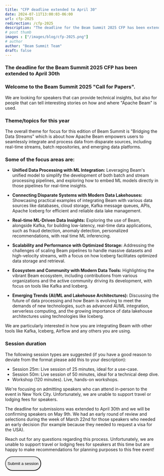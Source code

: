 ```yaml
---
title: "CFP deadline extended to April 30"
date: 2024-07-11T13:00:03-06:00
url: cfp-2025
redirection: /cfp-2025
description: "The deadline for the Beam Summit 2025 CFP has been extended to April 30th."
# post thumb
images : ["/images/blog/cfp-2025.png"]
# author
author: "Beam Summit Team"
draft: false
---
```


### The deadline for the Beam Summit 2025 CFP has been extended to April 30th

### Welcome to the Beam Summit 2025 "Call for Papers".

We are looking for speakers that can provide technical insights, but also for people that can tell interesting stories on how and where "Apache Beam" is used.

### Theme/topics for this year

The overall theme for focus for this edition of Beam Summit is "Bridging the Data Streams" which is about how Apache Beam empowers users to seamlessly integrate and process data from disparate sources, including real-time streams, batch repositories, and emerging data platforms.

### Some of the focus areas are:

* **Unified Data Processing with ML Integration:** Leveraging Beam's unified model to simplify the development of both batch and stream processing pipelines, and exploring how to embed ML models directly in those pipelines for real-time insights.

* **Connecting Disparate Systems with Modern Data Lakehouses:** Showcasing practical examples of integrating Beam with various data sources like databases, cloud storage, Kafka message queues, APIs, Apache Iceberg for efficient and reliable data lake management.

* **Real-time ML-Driven Data Insights:** Exploring the use of Beam, alongside Kafka, for building low-latency, real-time data applications, such as fraud detection, anomaly detection, personalized recommendations, with real time ML inferencing.

* **Scalability and Performance with Optimized Storage:** Addressing the challenges of scaling Beam pipelines to handle massive datasets and high-velocity streams, with a focus on how Iceberg facilitates optimized data storage and retrieval.

* **Ecosystem and Community with Modern Data Tools:** Highlighting the vibrant Beam ecosystem, including contributions from various organizations and the active community driving its development, with focus on tools like Kafka and Iceberg.

* **Emerging Trends (AI/ML and Lakehouse Architectures):** Discussing the future of data processing and how Beam is evolving to meet the demands of new technologies, such as advanced AI/ML integration, serverless computing, and the growing importance of data lakehouse architectures using technologies like Iceberg.


We are particularly interested in how you are integrating Beam with other tools like Kafka, Iceberg, Airflow and any others you are using.

### Session duration

The following session types are suggested (if you have a good reason to deviate from the format please add this to your description):

* Session 25m: Live session of 25 minutes, ideal for a use-case.
* Session 50m: Live session of 50 minutes, ideal for a technical deep dive.
* Workshop (120 minutes). Live, hands-on workshops.

We're focusing on admitting speakers who can attend in-person to the event in New York City. Unfortunately, we are unable to support travel or lodging fees for speakers.

The deadline for submissions was extended to April 30th and we will be confirming speakers on May 9th. We had an early round of review and selections during the week of March 22nd for those speakers who needed an early decision (for example because they needed to request a visa for the USA).

Reach out for any questions regarding this process.  Unfortunately, we are unable to support travel or lodging fees for speakers at this time but are happy to make recommendations for planning purposes to this free event!


<a href="https://sessionize.com/beamsummit-2025" target="_blank">
<button type="button" class="btn btn-warning mx-auto d-block " style="border-radius: 40px;"><p class="cfp-button">Submit a session</p></button>
</a>
